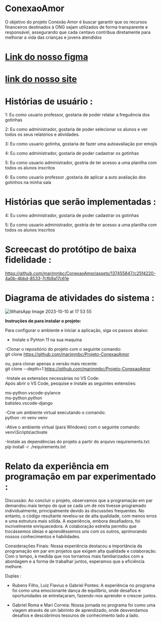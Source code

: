 # ConexaoAmor
O objetivo do projeto Conexão Amor é buscar garantir que os recursos financeiros destinados à ONG sejam utilizados de forma transparente e responsável, assegurando que cada centavo contribua diretamente para melhorar a vida das crianças e jovens atendidos

# [**Link do nosso figma**](https://www.figma.com/file/fbAR53lQXr4R9CuxluJzaL/Conex%C3%A3o-Amor?type=design&node-id=27%3A2&mode=design&t=pGFmNzrnC3WqM2iN-1)

# [**link do nosso site**]( https://sites.google.com/d/1Pf6pIF0atpqDlYzBQ04sX6xtU55tSJTr/p/1mC4Bqec337k5lh6HlCIpFvn3Sd-2scxr/edit)

# Histórias de usuário :

1: Eu como usuario professor, gostaria de poder relatar a freguência dos gotinhas

2: Eu como administrador, gostaria de poder selecionar os alunos e ver todos os seus relatórios e atividades.

3: Eu como usuario gotinha, gostaria de fazer uma autoavaliação por emojis

4: Eu como administrador, gostaria de poder cadastrar os gotinhas

5: Eu como usuario administrador, gostria de ter acesso a uma planilha com todos os alunos inscritos

6: Eu como usuario professor ,gostaria de aplicar a auto avaliação dos gotinhos na minha sala

# Histórias que serão implementadas :

4: Eu como administrador, gostaria de poder cadastrar os gotinhas

5: Eu como usuario administrador, gostria de ter acesso a uma planilha com todos os alunos inscritos

# Screecast do protótipo de baixa fidelidade : 

https://github.com/marimmbc/ConexaoAmor/assets/137455847/c25f4220-4a0b-4bbd-8533-7cfb9a17c61e

# Diagrama de atividades do sistema :

![WhatsApp Image 2023-10-10 at 17 53 55](https://github.com/marimmbc/ConexaoAmor/assets/137455847/fa3daa97-48df-435a-96ba-e204d065c7fc)


**Instruções de para instalar o projeto:**

Para configurar o ambiente e iniciar a aplicação, siga os passos abaixo:<br/>

- Instale o Pyhton 11 na sua maquina<br/>

-Clonar o repositório do projeto com o seguinte comando:<br/>
git clone https://github.com/marimmbc/Projeto-ConexaoAmor

ou, para clonar apenas a versão mais recente:<br/>
git clone --depth=1 https://github.com/marimmbc/Projeto-ConexaoAmor

-Instale as extensões necessárias no VS Code:<br/>
Após abrir o VS Code, pesquise e instale as seguintes extensões:<br/>

ms-python.vscode-pylance<br/>
ms-python.python<br/>
batisteo.vscode-django<br/>

-Crie um ambiente virtual executando o comando:<br/>
python -m venv venv

-Ative o ambiente virtual (para Windows) com o seguinte comando:<br/>
venv\Scripts\activate

-Instale as dependências do projeto a partir do arquivo requirements.txt:<br/>
pip install -r ./requirements.txt

# Relato da experiência em programação em par experimentado :

Discussão: Ao concluir o projeto, observamos que a programação em par demandou mais tempo do que se cada um de nós tivesse programado individualmente, principalmente devido às discussões frequentes. No entanto, o código resultante revelou-se de alta qualidade, com menos erros e uma estrutura mais sólida. A experiência, embora desafiadora, foi incrivelmente enriquecedora. A colaboração estreita permitiu que trocássemos ideias e aprendêssemos uns com os outros, aprimorando nossos conhecimentos e habilidades.

Considerações Finais: Nossa experiência destacou a importância da programação em par em projetos que exigem alta qualidade e colaboração. Com o tempo, à medida que nos tornamos mais familiarizados com a abordagem e a forma de trabalhar juntos, esperamos que a eficiência melhore. 

Duplas :

- Rubens Filho, Luiz Flavius e Gabriel Pontes: A experiência no programa foi como uma emocionante dança de equilíbrio, onde desafios e oportunidades se entrelaçaram, fazendo-nos aprender e crescer juntos.
  
- Gabriel Roma e Mari Correia: Nossa jornada no programa foi como uma viagem através de um labirinto de aprendizado, onde desvendamos desafios e descobrimos tesouros de conhecimento lado a lado.
